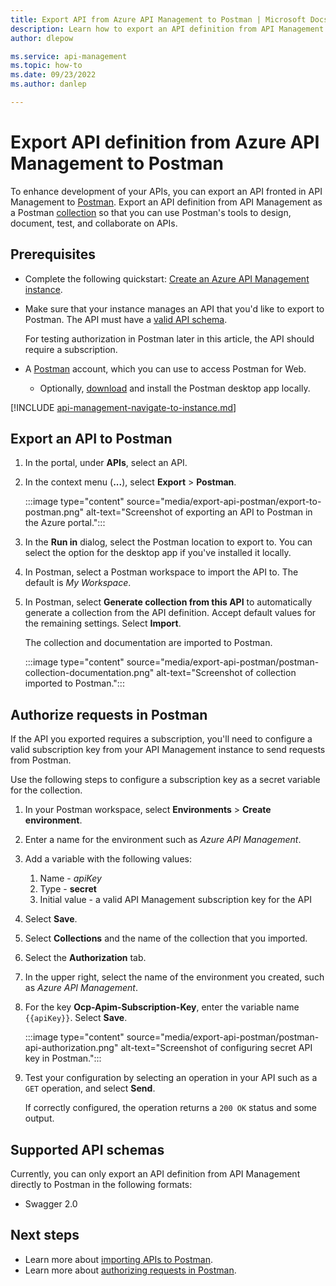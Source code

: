 ```yaml
---
title: Export API from Azure API Management to Postman | Microsoft Docs
description: Learn how to export an API definition from API Management to Postman and automatically generate a Postman collection and API documentation.
author: dlepow

ms.service: api-management
ms.topic: how-to
ms.date: 09/23/2022
ms.author: danlep

---
```

# Export API definition from Azure API Management to Postman

To enhance development of your APIs, you can export an API fronted in API Management to [Postman](https://www.postman.com/product/what-is-postman/). Export an API definition from API Management as a Postman [collection](https://learning.postman.com/docs/getting-started/creating-the-first-collection/) so that you can use Postman's tools to design, document, test, and collaborate on APIs. 

## Prerequisites

+ Complete the following quickstart: [Create an Azure API Management instance](get-started-create-service-instance.md).
+ Make sure that your instance manages an API that you'd like to export to Postman. The API must have a [valid API schema](#supported-api-schemas).

    For testing authorization in Postman later in this article, the API should require a subscription.

+ A [Postman](https://www.postman.com) account, which you can use to access Postman for Web.
    * Optionally, [download](https://www.postman.com/downloads/) and install the Postman desktop app locally.

[!INCLUDE [api-management-navigate-to-instance.md](../../includes/api-management-navigate-to-instance.md)]


## Export an API to Postman

1. In the portal, under **APIs**, select an API.
1. In the context menu (**...**), select **Export** > **Postman**. 

    :::image type="content" source="media/export-api-postman/export-to-postman.png" alt-text="Screenshot of exporting an API to Postman in the Azure portal.":::

1. In the **Run in** dialog, select the Postman location to export to. You can select the option for the desktop app if you've installed it locally.
1. In Postman, select a Postman workspace to import the API to. The default is *My Workspace*.
1. In Postman, select **Generate collection from this API** to automatically generate a collection from the API definition. Accept default values for the remaining settings. Select **Import**.

    The collection and documentation are imported to Postman.

    :::image type="content" source="media/export-api-postman/postman-collection-documentation.png" alt-text="Screenshot of collection imported to Postman."::: 

## Authorize requests in Postman  

If the API you exported requires a subscription, you'll need to configure a valid subscription key from your API Management instance to send requests from Postman. 

Use the following steps to configure a subscription key as a secret variable for the collection.

1. In your Postman workspace, select **Environments** > **Create environment**.
1. Enter a name for the environment such as *Azure API Management*.
1. Add a variable with the following values:
    1. Name -  *apiKey*
    1. Type - **secret**
    1. Initial value - a valid API Management subscription key for the API
1. Select **Save**.
1. Select **Collections** and the name of the collection that you imported.
1. Select the **Authorization** tab.
1. In the upper right, select the name of the environment you created, such as *Azure API Management*.
1. For the key **Ocp-Apim-Subscription-Key**, enter the variable name `{{apiKey}}`. Select **Save**.

    :::image type="content" source="media/export-api-postman/postman-api-authorization.png" alt-text="Screenshot of configuring secret API key in Postman.":::
1. Test your configuration by selecting an operation in your API such as a `GET` operation, and select **Send**.
    
    If correctly configured, the operation returns a `200 OK` status and some output.

## Supported API schemas

Currently, you can only export an API definition from API Management directly to Postman in the following formats:

* Swagger 2.0

## Next steps

* Learn more about [importing APIs to Postman](https://learning.postman.com/docs/designing-and-developing-your-api/importing-an-api/).
* Learn more about [authorizing requests in Postman](https://learning.postman.com/docs/sending-requests/authorization/).
